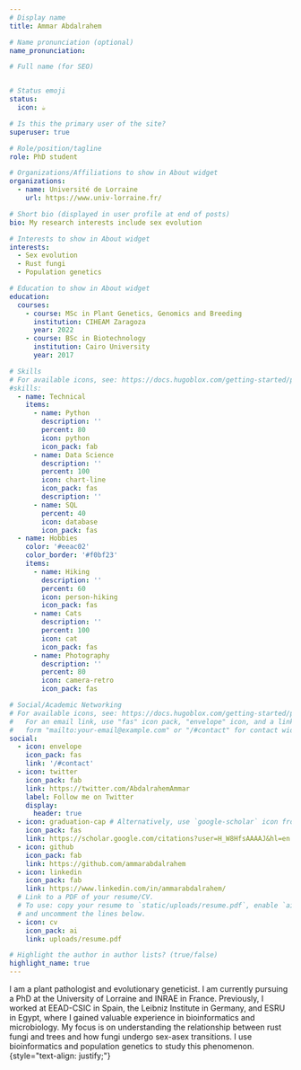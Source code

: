 ```yaml
---
# Display name
title: Ammar Abdalrahem

# Name pronunciation (optional)
name_pronunciation: 

# Full name (for SEO)


# Status emoji
status:
  icon: ☕️

# Is this the primary user of the site?
superuser: true

# Role/position/tagline
role: PhD student 

# Organizations/Affiliations to show in About widget
organizations:
  - name: Université de Lorraine
    url: https://www.univ-lorraine.fr/

# Short bio (displayed in user profile at end of posts)
bio: My research interests include sex evolution

# Interests to show in About widget
interests:
  - Sex evolution
  - Rust fungi
  - Population genetics

# Education to show in About widget
education:
  courses:
    - course: MSc in Plant Genetics, Genomics and Breeding
      institution: CIHEAM Zaragoza
      year: 2022
    - course: BSc in Biotechnology
      institution: Cairo University
      year: 2017

# Skills
# For available icons, see: https://docs.hugoblox.com/getting-started/page-builder/#icons
#skills:
  - name: Technical
    items:
      - name: Python
        description: ''
        percent: 80
        icon: python
        icon_pack: fab
      - name: Data Science
        description: ''
        percent: 100
        icon: chart-line
        icon_pack: fas
        description: ''
      - name: SQL
        percent: 40
        icon: database
        icon_pack: fas
  - name: Hobbies
    color: '#eeac02'
    color_border: '#f0bf23'
    items:
      - name: Hiking
        description: ''
        percent: 60
        icon: person-hiking
        icon_pack: fas
      - name: Cats
        description: ''
        percent: 100
        icon: cat
        icon_pack: fas
      - name: Photography
        description: ''
        percent: 80
        icon: camera-retro
        icon_pack: fas

# Social/Academic Networking
# For available icons, see: https://docs.hugoblox.com/getting-started/page-builder/#icons
#   For an email link, use "fas" icon pack, "envelope" icon, and a link in the
#   form "mailto:your-email@example.com" or "/#contact" for contact widget.
social:
  - icon: envelope
    icon_pack: fas
    link: '/#contact'
  - icon: twitter
    icon_pack: fab
    link: https://twitter.com/AbdalrahemAmmar
    label: Follow me on Twitter
    display:
      header: true
  - icon: graduation-cap # Alternatively, use `google-scholar` icon from `ai` icon pack
    icon_pack: fas
    link: https://scholar.google.com/citations?user=H_W8HfsAAAAJ&hl=en
  - icon: github
    icon_pack: fab
    link: https://github.com/ammarabdalrahem
  - icon: linkedin
    icon_pack: fab
    link: https://www.linkedin.com/in/ammarabdalrahem/
  # Link to a PDF of your resume/CV.
  # To use: copy your resume to `static/uploads/resume.pdf`, enable `ai` icons in `params.yaml`,
  # and uncomment the lines below.
  - icon: cv
    icon_pack: ai
    link: uploads/resume.pdf

# Highlight the author in author lists? (true/false)
highlight_name: true
---
```


I am a plant pathologist and evolutionary geneticist. I am currently pursuing a PhD at the University of Lorraine and INRAE in France. Previously, I worked at EEAD-CSIC in Spain, the Leibniz Institute in Germany, and ESRU in Egypt, where I gained valuable experience in bioinformatics and microbiology. My focus is on understanding the relationship between rust fungi and trees and how fungi undergo sex-asex transitions. I use bioinformatics and population genetics to study this phenomenon.
{style="text-align: justify;"}
